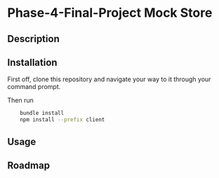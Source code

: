 # Phase-4-Final-Project Mock Store

## Description


## Installation
First off, clone this repository and navigate your way to it through your command prompt. 

Then run

```bash
    bundle install
    npm install --prefix client
```

## Usage


## Roadmap


